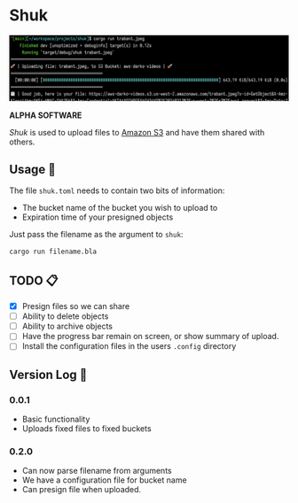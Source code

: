 # Shuk

![screenshot of shuk](/img/shuk.png)

**ALPHA SOFTWARE**

*Shuk* is used to upload files to [Amazon S3](https://aws.amazon.com/s3/) and have them shared with others.

## Usage 🔧

The file `shuk.toml` needs to contain two bits of information: 
- The bucket name of the bucket you wish to upload to
- Expiration time of your presigned objects

Just pass the filename as the argument to `shuk`:
```bash
cargo run filename.bla
```

## TODO 📋

- [x] Presign files so we can share
- [ ] Ability to delete objects
- [ ] Ability to archive objects
- [ ] Have the progress bar remain on screen, or show summary of upload.
- [ ] Install the configuration files in the users `.config` directory

## Version Log 📜

### 0.0.1

- Basic functionality
- Uploads fixed files to fixed buckets

### 0.2.0

- Can now parse filename from arguments
- We have a configuration file for bucket name
- Can presign file when uploaded.
